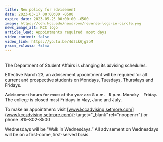 ```yaml
---
title: New policy for advisement
date: 2023-03-17 00:00:00 -0500
expire_date: 2023-05-26 00:00:00 -0500
image: https://cdn.kcc.edu/newsroom/reverse-logo-in-circle.png
news_image_alt: KCC logo
article_lead: Appointments required  most days
video_content: false
video_link: https://youtu.be/4d2LkGjg5bM
press_release: false
---
```

<br>The Department of Student Affairs is changing its advising schedules.

Effective March 23, an advisement appointment will be required for all current and prospective students on Mondays, Tuesdays, Thursdays and Fridays.

Advisement hours for most of the year are 8 a.m. - 5 p.m. Monday - Friday. The college is closed most Fridays in May, June and July.

To make an appointment: visit [www.kccadvising.setmore.com](www.kccadvising.setmore.com){: target="_blank" rel="noopener"} or phone&nbsp; 815-802-8500

Wednesdays will be "Walk in Wednesdays.” All advisement on Wednesdays will be on a first-come, first-served basis.&nbsp;